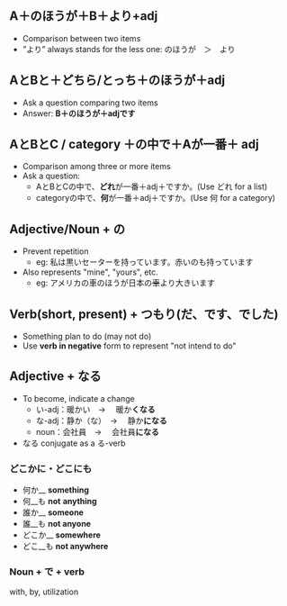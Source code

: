 ## A＋のほうが＋B＋より+adj
- Comparison between two items
- ”より” always stands for the less one: のほうが　＞　より

## AとBと＋どちら/とっち＋のほうが＋adj
- Ask a question comparing two items
- Answer: **B＋のほうが＋adjです**

## AとBとC / category ＋の中で＋Aが一番＋ adj
- Comparison among three or more items
- Ask a question:
	- AとBとCの中で、**どれ**が一番＋adj＋ですか。(Use どれ for a list)
	- categoryの中で、**何**が一番＋adj＋ですか。(Use 何 for a category)

## Adjective/Noun + の
- Prevent repetition
	- eg: 私は黒いセーターを持っています。赤いのも持っています
- Also represents "mine", "yours", etc.
	- eg: アメリカの車のほうが日本の~~車~~より大きいます

## Verb(short, present) + つもり(だ、です、でした)
- Something plan to do (may not do)
- Use **verb in negative** form to represent "not intend to do"

## Adjective + なる
- To become, indicate a change
	- い-adj：暖かい　→ 　暖か**くなる**
	- な-adj：静か（な）　→ 　静か**になる**
	- noun：会社員　→ 　会社員**になる**
- なる conjugate as a る-verb

### どこかに・どこにも
- 何か__   **something**
- 何__も   **not** **anything**
- 誰か__   **someone**
- 誰__も   **not anyone**
- どこか__   **somewhere**
- どこ__も   **not anywhere**

### Noun + で + verb
with, by, utilization 